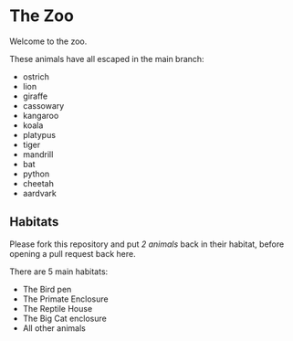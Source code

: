 # The Zoo

Welcome to the zoo.

These animals have all escaped in the main branch:

- ostrich
- lion
- giraffe
- cassowary
- kangaroo
- koala
- platypus
- tiger
- mandrill
- bat
- python
- cheetah
- aardvark

## Habitats

Please fork this repository and put *2 animals* back in their habitat, before opening a pull request back here.

There are 5 main habitats:
- The Bird pen
- The Primate Enclosure
- The Reptile House
- The Big Cat enclosure
- All other animals